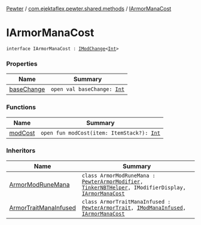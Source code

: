 [Pewter](../../index.md) / [com.ejektaflex.pewter.shared.methods](../index.md) / [IArmorManaCost](./index.md)

# IArmorManaCost

`interface IArmorManaCost : `[`IModChange`](../-i-mod-change/index.md)`<`[`Int`](https://kotlinlang.org/api/latest/jvm/stdlib/kotlin/-int/index.html)`>`

### Properties

| Name | Summary |
|---|---|
| [baseChange](base-change.md) | `open val baseChange: `[`Int`](https://kotlinlang.org/api/latest/jvm/stdlib/kotlin/-int/index.html) |

### Functions

| Name | Summary |
|---|---|
| [modCost](mod-cost.md) | `open fun modCost(item: ItemStack?): `[`Int`](https://kotlinlang.org/api/latest/jvm/stdlib/kotlin/-int/index.html) |

### Inheritors

| Name | Summary |
|---|---|
| [ArmorModRuneMana](../../com.ejektaflex.pewter.mods.botania.armor/-armor-mod-rune-mana/index.md) | `class ArmorModRuneMana : `[`PewterArmorModifier`](../../com.ejektaflex.pewter.api.core.modifiers/-pewter-armor-modifier/index.md)`, `[`TinkerNBTHelper`](../../com.ejektaflex.pewter.lib.mixins/-tinker-n-b-t-helper/index.md)`, IModifierDisplay, `[`IArmorManaCost`](./index.md) |
| [ArmorTraitManaInfused](../../com.ejektaflex.pewter.mods.botania.armor/-armor-trait-mana-infused/index.md) | `class ArmorTraitManaInfused : `[`PewterArmorTrait`](../../com.ejektaflex.pewter.api.core.traits/-pewter-armor-trait/index.md)`, `[`IModManaInfused`](../-i-mod-mana-infused/index.md)`, `[`IArmorManaCost`](./index.md) |
